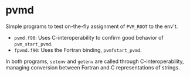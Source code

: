 # pvmd

Simple programs to test on-the-fly assignment of `PVM_ROOT` to the env't.

* `pvmd.f90`: Uses C-interoperability to confirm good behavior of
  `pvm_start_pvmd`.
* `fpvmd.f90`: Uses the Fortran binding, `pvmfstart_pvmd`.

In both programs, `setenv` and `getenv` are called through C-interoperability,
managing conversion between Fortran and C representations of strings.
